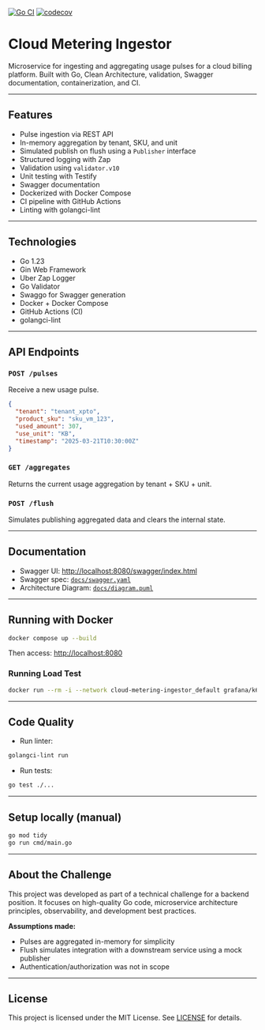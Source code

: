 [![Go CI](https://github.com/rodrigodosanjosoliveira/cloud-metering-ingestor/actions/workflows/ci.yml/badge.svg?branch=main)](https://github.com/rodrigodosanjosoliveira/cloud-metering-ingestor/actions/workflows/ci.yml)
[![codecov](https://codecov.io/gh/rodrigodosanjosoliveira/cloud-metering-ingestor/graph/badge.svg?token=DOFQTSDUL3)](https://codecov.io/gh/rodrigodosanjosoliveira/cloud-metering-ingestor)

# Cloud Metering Ingestor

Microservice for ingesting and aggregating usage pulses for a cloud billing platform. Built with Go, Clean Architecture, validation, Swagger documentation, containerization, and CI.

---

## Features

- Pulse ingestion via REST API
- In-memory aggregation by tenant, SKU, and unit
- Simulated publish on flush using a `Publisher` interface
- Structured logging with Zap
- Validation using `validator.v10`
- Unit testing with Testify
- Swagger documentation
- Dockerized with Docker Compose
- CI pipeline with GitHub Actions
- Linting with golangci-lint

---

## Technologies

- Go 1.23
- Gin Web Framework
- Uber Zap Logger
- Go Validator
- Swaggo for Swagger generation
- Docker + Docker Compose
- GitHub Actions (CI)
- golangci-lint

---

## API Endpoints

### `POST /pulses`
Receive a new usage pulse.

```json
{
  "tenant": "tenant_xpto",
  "product_sku": "sku_vm_123",
  "used_amount": 307,
  "use_unit": "KB",
  "timestamp": "2025-03-21T10:30:00Z"
}
```

### `GET /aggregates`
Returns the current usage aggregation by tenant + SKU + unit.

### `POST /flush`
Simulates publishing aggregated data and clears the internal state.

---

## Documentation

- Swagger UI: [http://localhost:8080/swagger/index.html](http://localhost:8080/swagger/index.html)
- Swagger spec: [`docs/swagger.yaml`](docs/swagger.yaml)
- Architecture Diagram: [`docs/diagram.puml`](docs/diagram.puml)

---

## Running with Docker

```bash
docker compose up --build
```

Then access: [http://localhost:8080](http://localhost:8080)

### Running Load Test
```bash
docker run --rm -i --network cloud-metering-ingestor_default grafana/k6 run - < load-test/pulse_test.js
```

---

## Code Quality

- Run linter:

```bash
golangci-lint run
```

- Run tests:

```bash
go test ./...
```

---

## Setup locally (manual)

```bash
go mod tidy
go run cmd/main.go
```

---

## About the Challenge

This project was developed as part of a technical challenge for a backend position. It focuses on high-quality Go code, microservice architecture principles, observability, and development best practices.

**Assumptions made:**
- Pulses are aggregated in-memory for simplicity
- Flush simulates integration with a downstream service using a mock publisher
- Authentication/authorization was not in scope

---

## License

This project is licensed under the MIT License. See [LICENSE](LICENSE) for details.
